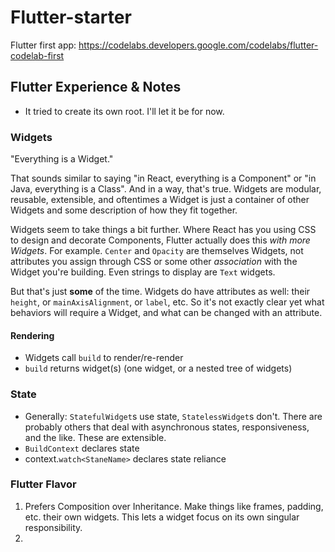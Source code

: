 # Flutter-starter
Flutter first app: https://codelabs.developers.google.com/codelabs/flutter-codelab-first

## Flutter Experience & Notes
* It tried to create its own root. I'll let it be for now.

### Widgets
"Everything is a Widget."

That sounds similar to saying "in React, everything is a Component" or "in Java, everything is a Class". And in a way, that's true. Widgets are modular, reusable, extensible, and oftentimes a Widget is just a container of other Widgets and some description of how they fit together.

Widgets seem to take things a bit further. Where React has you using CSS to design and decorate Components, Flutter actually does this _with more Widgets_. For example. `Center` and `Opacity` are themselves Widgets, not attributes you assign through CSS or some other _association_ with the Widget you're building. Even strings to display are `Text` widgets.

But that's just __some__ of the time. Widgets do have attributes as well: their `height`, or `mainAxisAlignment`, or `label`, etc. So it's not exactly clear yet what behaviors will require a Widget, and what can be changed with an attribute.

#### Rendering
   * Widgets call `build` to render/re-render
   * `build` returns widget(s) (one widget, or a nested tree of widgets)

### State
  * Generally: `StatefulWidget`s use state, `StatelessWidget`s don't. There are probably others that deal with asynchronous states, responsiveness, and the like. These are extensible.
  * `BuildContext` declares state
  * context.`watch<StaneName>` declares state reliance

### Flutter Flavor
1. Prefers Composition over Inheritance. Make things like frames, padding, etc. their own widgets. This lets a widget focus on its own singular responsibility.
2.
